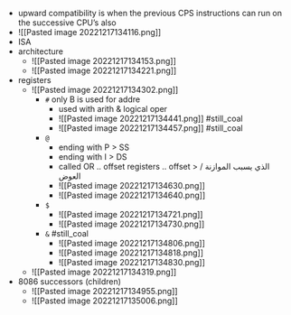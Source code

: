 - upward compatibility is when the previous CPS instructions can run on the successive CPU’s also
- ![[Pasted image 20221217134116.png]]
- ISA
- architecture
	- ![[Pasted image 20221217134153.png]]
	- ![[Pasted image 20221217134221.png]]
- registers
	- ![[Pasted image 20221217134302.png]]
		- `#` only B is used for addre
			- used with arith & logical oper
			- ![[Pasted image 20221217134441.png]] #still_coal
			- ![[Pasted image 20221217134457.png]] #still_coal 
		- `@` 
			- ending with P > SS
			- ending with I > DS
			- called OR .. offset registers .. offset > الذي يسبب الموازنة / العوض
			- ![[Pasted image 20221217134630.png]]
			- ![[Pasted image 20221217134640.png]]
		- `$` 
			- ![[Pasted image 20221217134721.png]]
			- ![[Pasted image 20221217134730.png]]
		- `&` #still_coal 
			- ![[Pasted image 20221217134806.png]]
			- ![[Pasted image 20221217134818.png]]
			- ![[Pasted image 20221217134830.png]]
	- ![[Pasted image 20221217134319.png]]
- 8086 successors (children)
	- ![[Pasted image 20221217134955.png]]
	- ![[Pasted image 20221217135006.png]]